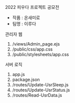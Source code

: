 2022 피우다 프로젝트 공모전 

- 작품 : 온새미로 
- 팀명 : 이루다 



관리자 웹
1. /views/Admin_page.ejs 
2. /public/css/app.css
3. /public/stylesheets/app.css



서버 로직
1. app.js
2. package.json
3. /routes/Update-UsrSleep.js
4. /routes/Update-UsrStatus.js
5. /routes/Read-UsrData.js
